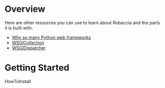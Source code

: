# Overview #

Here are other resources you can use to learn about Robaccia
and the parts it is built with.


  * [Why so many Python web frameworks](http://bitworking.org/news/Why_so_many_Python_web_frameworks)
  * [WSGICollection](http://bitworking.org/news/wsgicollection)
  * [WSGIDispatcher](http://bitworking.org/news/163/WSGIDispatcher)

# Getting Started #

HowToInstall